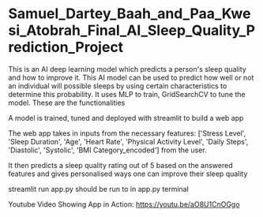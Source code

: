 # Samuel_Dartey_Baah_and_Paa_Kwesi_Atobrah_Final_AI_Sleep_Quality_Prediction_Project
This is an AI deep learning model which predicts a person's sleep quality and how to improve it.
This AI model can be used to predict how well or not an individual will possible sleeps by using certain characteristics to determine this probability. 
It uses MLP to train, GridSearchCV to tune the model. These are the functionalities

A model is trained, tuned and deployed with streamlit to build a web app

The web app takes in inputs from the necessary features: ['Stress Level', 'Sleep Duration', 'Age', 'Heart Rate', 'Physical Activity Level', 'Daily Steps', 'Diastolic', 'Systolic', 'BMI Category_encoded'] from the user.

It then predicts a sleep quality rating out of 5 based on the answered features and gives personalised ways one can improve their sleep quality

streamlit run app.py should be run to in app.py terminal

Youtube Video Showing App in Action: https://youtu.be/aO8U1CnOGgo
